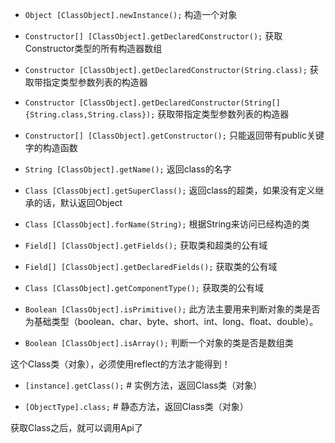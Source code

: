 - `Object [ClassObject].newInstance();`
构造一个对象

- `Constructor[] [ClassObject].getDeclaredConstructor();`
获取Constructor类型的所有构造器数组

- `Constructor [ClassObject].getDeclaredConstructor(String.class);`
获取带指定类型参数列表的构造器

- `Constructor [ClassObject].getDeclaredConstructor(String[]{String.class,String.class});`
获取带指定类型参数列表的构造器

- `Constructor[] [ClassObject].getConstructor();`
只能返回带有public关键字的构造函数

- `String [ClassObject].getName();`
返回class的名字

- `Class [ClassObject].getSuperClass();`
返回class的超类，如果没有定义继承的话，默认返回Object

- `Class [ClassObject].forName(String);`
根据String来访问已经构造的类

- `Field[] [ClassObject].getFields();`
获取类和超类的公有域

- `Field[] [ClassObject].getDeclaredFields();`
获取类的公有域

- `Class [ClassObject].getComponentType();`
获取类的公有域

- `Boolean [ClassObject].isPrimitive();`
此方法主要用来判断对象的类是否为基础类型（boolean、char、byte、short、int、long、float、double）。

- `Boolean [ClassObject].isArray();`
判断一个对象的类是否是数组类

这个Class类（对象），必须使用reflect的方法才能得到！

- `[instance].getClass();` # 实例方法，返回Class类（对象）

- `[ObjectType].class;` # 静态方法，返回Class类（对象）

获取Class之后，就可以调用Api了